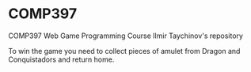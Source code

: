 # COMP397
COMP397 Web Game Programming Course
Ilmir Taychinov's repository

To win the game you need to collect pieces of amulet from Dragon and Conquistadors and return home.
